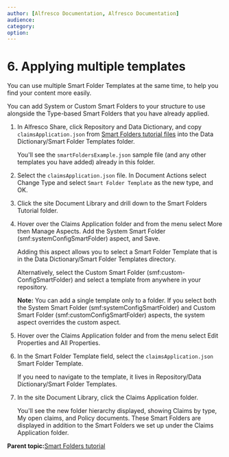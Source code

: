 ```yaml
---
author: [Alfresco Documentation, Alfresco Documentation]
audience: 
category: 
option: 
---
```


# 6. Applying multiple templates

You can use multiple Smart Folder Templates at the same time, to help you find your content more easily.

You can add System or Custom Smart Folders to your structure to use alongside the Type-based Smart Folders that you have already applied.

1.  In Alfresco Share, click Repository and Data Dictionary, and copy `claimsApplication.json` from [Smart Folders tutorial files](https://github.com/vhemmert/smartfolders/tree/master/tutorial) into the Data Dictionary/Smart Folder Templates folder.

    You'll see the `smartFoldersExample.json` sample file \(and any other templates you have added\) already in this folder.

2.  Select the `claimsApplication.json` file. In Document Actions select Change Type and select `Smart Folder Template` as the new type, and OK.

3.  Click the site Document Library and drill down to the Smart Folders Tutorial folder.

4.  Hover over the Claims Application folder and from the menu select More then Manage Aspects. Add the System Smart Folder \(smf:systemConfigSmartFolder\) aspect, and Save.

    Adding this aspect allows you to select a Smart Folder Template that is in the Data Dictionary/Smart Folder Templates directory.

    Alternatively, select the Custom Smart Folder \(smf:custom-ConfigSmartFolder\) and select a template from anywhere in your repository.

    **Note:** You can add a single template only to a folder. If you select both the System Smart Folder \(smf:systemConfigSmartFolder\) and Custom Smart Folder \(smf:customConfigSmartFolder\) aspects, the system aspect overrides the custom aspect.

5.  Hover over the Claims Application folder and from the menu select Edit Properties and All Properties.

6.  In the Smart Folder Template field, select the `claimsApplication.json` Smart Folder Template.

    If you need to navigate to the template, it lives in Repository/Data Dictionary/Smart Folder Templates.

7.  In the site Document Library, click the Claims Application folder.

    You'll see the new folder hierarchy displayed, showing Claims by type, My open claims, and Policy documents. These Smart Folders are displayed in addition to the Smart Folders we set up under the Claims Application folder.


**Parent topic:**[Smart Folders tutorial](../tasks/sf-tutorial.md)

